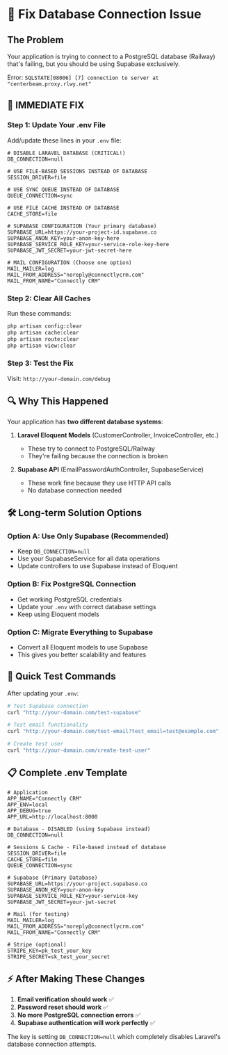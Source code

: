 # 🔧 Fix Database Connection Issue

## The Problem
Your application is trying to connect to a PostgreSQL database (Railway) that's failing, but you should be using Supabase exclusively.

Error: `SQLSTATE[08006] [7] connection to server at "centerbeam.proxy.rlwy.net"`

## 🚨 IMMEDIATE FIX

### Step 1: Update Your .env File
Add/update these lines in your `.env` file:

```env
# DISABLE LARAVEL DATABASE (CRITICAL!)
DB_CONNECTION=null

# USE FILE-BASED SESSIONS INSTEAD OF DATABASE
SESSION_DRIVER=file

# USE SYNC QUEUE INSTEAD OF DATABASE
QUEUE_CONNECTION=sync

# USE FILE CACHE INSTEAD OF DATABASE
CACHE_STORE=file

# SUPABASE CONFIGURATION (Your primary database)
SUPABASE_URL=https://your-project-id.supabase.co
SUPABASE_ANON_KEY=your-anon-key-here
SUPABASE_SERVICE_ROLE_KEY=your-service-role-key-here
SUPABASE_JWT_SECRET=your-jwt-secret-here

# MAIL CONFIGURATION (Choose one option)
MAIL_MAILER=log
MAIL_FROM_ADDRESS="noreply@connectlycrm.com"
MAIL_FROM_NAME="Connectly CRM"
```

### Step 2: Clear All Caches
Run these commands:

```bash
php artisan config:clear
php artisan cache:clear
php artisan route:clear
php artisan view:clear
```

### Step 3: Test the Fix
Visit: `http://your-domain.com/debug`

## 🔍 Why This Happened

Your application has **two different database systems**:

1. **Laravel Eloquent Models** (CustomerController, InvoiceController, etc.)
   - These try to connect to PostgreSQL/Railway
   - They're failing because the connection is broken

2. **Supabase API** (EmailPasswordAuthController, SupabaseService)
   - These work fine because they use HTTP API calls
   - No database connection needed

## 🛠️ Long-term Solution Options

### Option A: Use Only Supabase (Recommended)
- Keep `DB_CONNECTION=null`
- Use your SupabaseService for all data operations
- Update controllers to use Supabase instead of Eloquent

### Option B: Fix PostgreSQL Connection
- Get working PostgreSQL credentials
- Update your `.env` with correct database settings
- Keep using Eloquent models

### Option C: Migrate Everything to Supabase
- Convert all Eloquent models to use Supabase
- This gives you better scalability and features

## 🚀 Quick Test Commands

After updating your `.env`:

```bash
# Test Supabase connection
curl "http://your-domain.com/test-supabase"

# Test email functionality  
curl "http://your-domain.com/test-email?test_email=test@example.com"

# Create test user
curl "http://your-domain.com/create-test-user"
```

## 📋 Complete .env Template

```env
# Application
APP_NAME="Connectly CRM"
APP_ENV=local
APP_DEBUG=true
APP_URL=http://localhost:8000

# Database - DISABLED (using Supabase instead)
DB_CONNECTION=null

# Sessions & Cache - File-based instead of database
SESSION_DRIVER=file
CACHE_STORE=file
QUEUE_CONNECTION=sync

# Supabase (Primary Database)
SUPABASE_URL=https://your-project.supabase.co
SUPABASE_ANON_KEY=your-anon-key
SUPABASE_SERVICE_ROLE_KEY=your-service-key
SUPABASE_JWT_SECRET=your-jwt-secret

# Mail (for testing)
MAIL_MAILER=log
MAIL_FROM_ADDRESS="noreply@connectlycrm.com"
MAIL_FROM_NAME="Connectly CRM"

# Stripe (optional)
STRIPE_KEY=pk_test_your_key
STRIPE_SECRET=sk_test_your_secret
```

## ⚡ After Making These Changes

1. **Email verification should work** ✅
2. **Password reset should work** ✅  
3. **No more PostgreSQL connection errors** ✅
4. **Supabase authentication will work perfectly** ✅

The key is setting `DB_CONNECTION=null` which completely disables Laravel's database connection attempts. 